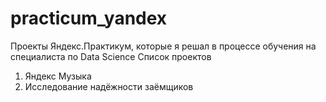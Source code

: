 # practicum_yandex
Проекты Яндекс.Практикум, которые я решал в процессе обучения на специалиста по Data Science
Список проектов
1. Яндекс Музыка
2. Исследование надёжности заёмщиков
